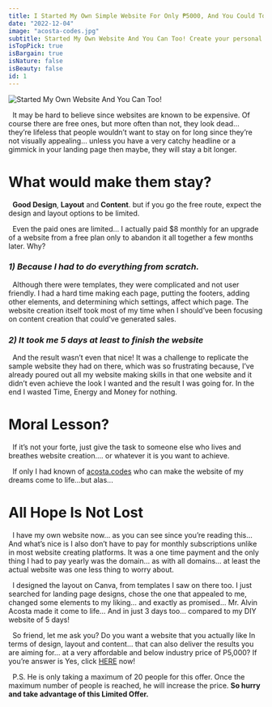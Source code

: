 ```yaml
---
title: I Started My Own Simple Website For Only ₱5000, And You Could Too!
date: "2022-12-04"
image: "acosta-codes.jpg"
subtitle: Started My Own Website And You Can Too! Create your personal brand and online presence.
isTopPick: true
isBargain: true
isNature: false
isBeauty: false
id: 1
---
```


![Started My Own Website And You Can Too!](coding.jpg)

&nbsp;&nbsp;It may be hard to believe since websites are known to be expensive.
Of course there are free ones,
but more often than not, they look dead…
they’re lifeless that people wouldn’t want to stay on for long
since they’re not visually appealing…
unless you have a very catchy headline or a gimmick in
your landing page then maybe, they will stay a bit longer.

# What would make them stay?

&nbsp;&nbsp;**Good Design**, **Layout** and **Content**.
but if you go the free route,
expect the design and layout options to be limited.

&nbsp;&nbsp;Even the paid ones are limited…
I actually paid $8 monthly for an upgrade of a website from a free plan
only to abandon it all together a few months later.
Why?

### _1) Because I had to do everything from scratch._

&nbsp;&nbsp;Although there were templates, they were complicated and not user friendly.
I had a hard time making each page, putting the footers,
adding other elements, and determining which settings, affect which page.
The website creation itself took most of my time when
I should’ve been focusing on content creation that could’ve generated sales.

### _2) It took me 5 days at least to finish the website_

&nbsp;&nbsp;And the result wasn’t even that nice!
It was a challenge to replicate the sample website they had on there,
which was so frustrating because,
I’ve already poured out all my website making skills in that one website and it didn’t
even achieve the look I wanted and the result I was going for.
In the end I wasted Time, Energy and Money for nothing.

# Moral Lesson?

&nbsp;&nbsp;If it’s not your forte, just give the task to someone else who lives and breathes website creation…. or whatever it is you want to achieve.

&nbsp;&nbsp;If only I had known of [acosta.codes](https://www.linkedin.com/in/alvin-acosta/) who can make the website of my dreams come to life...but alas...

# All Hope Is Not Lost

&nbsp;&nbsp;I have my own website now… as you can see since you’re reading this…
And what’s nice is I also don’t have to pay for monthly subscriptions unlike in most website creating platforms.
It was a one time payment and the only thing I had to pay yearly was the domain…
as with all domains… at least the actual website was one less thing to worry about.

&nbsp;&nbsp;I designed the layout on Canva,
from templates I saw on there too.
I just searched for landing page designs,
chose the one that appealed to me,
changed some elements to my liking…
and exactly as promised…
Mr. Alvin Acosta made it come to life…
And in just 3 days too… compared to my DIY website of 5 days!

&nbsp;&nbsp;So friend, let me ask you?
Do you want a website that you actually like
In terms of design, layout and content…
that can also deliver the results you are aiming for…
at a very affordable and below industry price of P5,000?
If you’re answer is Yes,
click [HERE](https://www.linkedin.com/in/alvin-acosta/) now!

&nbsp;&nbsp;P.S. He is only taking a maximum of 20 people
for this offer. Once the maximum number of people is reached,
he will increase the price. **So hurry and take advantage of this
Limited Offer.**
